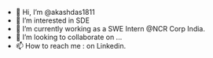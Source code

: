 - 👋 Hi, I’m @akashdas1811
- 👀 I’m interested in SDE
- 🌱 I’m currently working as a SWE Intern @NCR Corp India.
- 💞️ I’m looking to collaborate on ...
- 📫 How to reach me : on Linkedin.

<!---
akashdas1811/akashdas1811 is a ✨ special ✨ repository because its `README.md` (this file) appears on your GitHub profile.
You can click the Preview link to take a look at your changes.
--->

